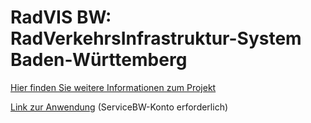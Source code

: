 # RadVIS BW: RadVerkehrsInfrastruktur-System Baden-Württemberg

[Hier finden Sie weitere Informationen zum Projekt](https://www.aktivmobil-bw.de/radverkehr/raddaten/radvis-bw/)

[Link zur Anwendung](https://radvis.landbw.de) (ServiceBW-Konto erforderlich)
